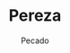 ---
layout: ../../../layouts/LayoutMD.astro
title: Pereza
subtitle: Pecado
image: https://placehold.co/350x350
---